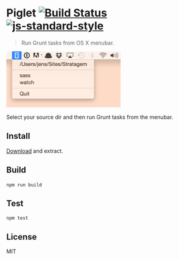 # Piglet [![Build Status](https://travis-ci.org/jenslind/piglet.svg?branch=master)](https://travis-ci.org/jenslind/piglet) [![js-standard-style](https://img.shields.io/badge/code%20style-standard-brightgreen.svg?style=flat)](https://github.com/feross/standard)

> Run Grunt tasks from OS X menubar.

<img src="screenshot.png" width="300">

Select your source dir and then run Grunt tasks from the menubar.

## Install
[Download](https://github.com/jenslind/piglet/releases/latest) and extract.

## Build
```
npm run build
```

## Test
```
npm test
```

## License
MIT
